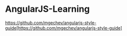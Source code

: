 # AngularJS-Learning

https://github.com/mgechev/angularjs-style-guide[https://github.com/mgechev/angularjs-style-guide]
